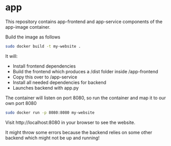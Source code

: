 # app

This repository contains app-frontend and app-service components of the app-image container.


Build the image as follows

```bash
sudo docker build -t my-website .
```

It will: 
- Install frontend dependencies
- Build the frontend which produces a /dist folder inside /app-frontend
- Copy this over to /app-service
- Install all needed dependencies for backend
- Launches backend with app.py

The container will listen on port 8080, so run the container and map it to our own port 8080

```bash
sudo docker run -p 8080:8080 my-website
```

Visit http://localhost:8080 in your browser to see the website.

It might throw some errors because the backend relies on some other backend which might not be up and running!
